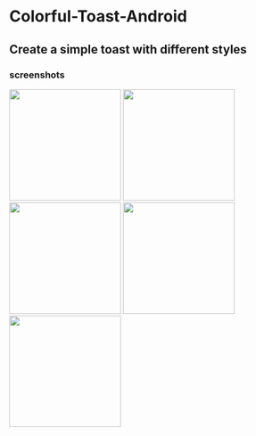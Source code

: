 # Colorful-Toast-Android
## Create a simple toast with different styles
### screenshots

<p float="left">
  <img src="https://user-images.githubusercontent.com/15949588/80463491-3ba00600-8930-11ea-9181-014edb146039.png" width="200"/>
  <img src="https://user-images.githubusercontent.com/15949588/80463498-3e026000-8930-11ea-8ea1-5f42064b0339.png" width="200" /> 
  <img src="https://user-images.githubusercontent.com/15949588/80463504-3f338d00-8930-11ea-8ca5-5652a171ed0f.png" width="200" /> 
  <img src="https://user-images.githubusercontent.com/15949588/80463507-3fcc2380-8930-11ea-9a35-53b440daef66.png" width="200" /> 
  <img src="https://user-images.githubusercontent.com/15949588/80463511-40fd5080-8930-11ea-9634-6b0b7da18d5b.png" width="200" /> 
</p>



